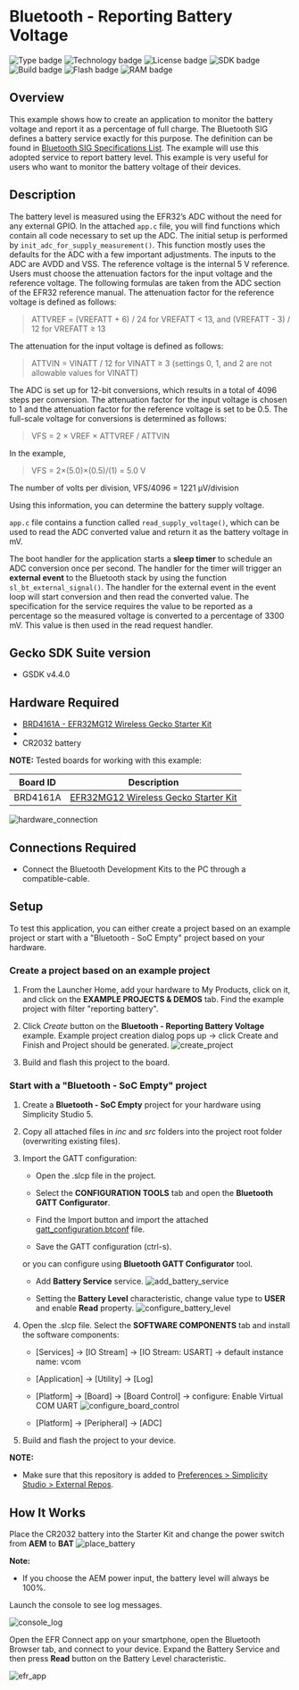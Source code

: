 # Bluetooth - Reporting Battery Voltage

![Type badge](https://img.shields.io/badge/dynamic/json?url=https://raw.githubusercontent.com/SiliconLabs/application_examples_ci/master/bluetooth_applications/bluetooth_reporting_battery_voltage_common.json&label=Type&query=type&color=green)
![Technology badge](https://img.shields.io/badge/dynamic/json?url=https://raw.githubusercontent.com/SiliconLabs/application_examples_ci/master/bluetooth_applications/bluetooth_reporting_battery_voltage_common.json&label=Technology&query=technology&color=green)
![License badge](https://img.shields.io/badge/dynamic/json?url=https://raw.githubusercontent.com/SiliconLabs/application_examples_ci/master/bluetooth_applications/bluetooth_reporting_battery_voltage_common.json&label=License&query=license&color=green)
![SDK badge](https://img.shields.io/badge/dynamic/json?url=https://raw.githubusercontent.com/SiliconLabs/application_examples_ci/master/bluetooth_applications/bluetooth_reporting_battery_voltage_common.json&label=SDK&query=sdk&color=green)
![Build badge](https://img.shields.io/endpoint?url=https://raw.githubusercontent.com/SiliconLabs/application_examples_ci/master/bluetooth_applications/bluetooth_reporting_battery_voltage_build_status.json)
![Flash badge](https://img.shields.io/badge/dynamic/json?url=https://raw.githubusercontent.com/SiliconLabs/application_examples_ci/master/bluetooth_applications/bluetooth_reporting_battery_voltage_common.json&label=Flash&query=flash&color=blue)
![RAM badge](https://img.shields.io/badge/dynamic/json?url=https://raw.githubusercontent.com/SiliconLabs/application_examples_ci/master/bluetooth_applications/bluetooth_reporting_battery_voltage_common.json&label=RAM&query=ram&color=blue)
## Overview

This example shows how to create an application to monitor the battery voltage and report it as a percentage of full charge. The Bluetooth SIG defines a battery service exactly for this purpose. The definition can be found in [Bluetooth SIG Specifications List](https://www.bluetooth.com/specifications/specs/). The example will use this adopted service to report battery level. This example is very useful for users who want to monitor the battery voltage of their devices.

## Description

The battery level is measured using the EFR32’s ADC without the need for any external GPIO. In the attached `app.c` file, you will find functions which contain all code necessary to set up the ADC. The initial setup is performed by `init_adc_for_supply_measurement()`. This function mostly uses the defaults for the ADC with a few important adjustments. The inputs to the ADC are AVDD and VSS. The reference voltage is the internal 5 V reference. Users must choose the attenuation factors for the input voltage and the reference voltage. The following formulas are taken from the ADC section of the EFR32 reference manual. The attenuation factor for the reference voltage is defined as follows:

> ATTVREF = (VREFATT + 6) / 24 for VREFATT < 13, and (VREFATT - 3) / 12 for VREFATT ≥ 13

The attenuation for the input voltage is defined as follows:

> ATTVIN = VINATT / 12 for VINATT ≥ 3 (settings 0, 1, and 2 are not allowable values for VINATT)

The ADC is set up for 12-bit conversions, which results in a total of 4096 steps per conversion. The attenuation factor for the input voltage is chosen to 1 and the attenuation factor for the reference voltage is set to be 0.5. The full-scale voltage for conversions is determined as follows:

> VFS = 2 × VREF × ATTVREF / ATTVIN

In the example,

> VFS = 2×(5.0)×(0.5)/(1)
> = 5.0 V

The number of volts per division, VFS/4096 = 1221 μV/division

Using this information, you can determine the battery supply voltage.

`app.c` file contains a function called `read_supply_voltage()`, which can be used to read the ADC converted value and return it as the battery voltage in mV.

The boot handler for the application starts a **sleep timer** to schedule an ADC conversion once per second. The handler for the timer will trigger an **external event** to the Bluetooth stack by using the function `sl_bt_external_signal()`. The handler for the external event in the event loop will start conversion and then read the converted value. The specification for the service requires the value to be reported as a percentage so the measured voltage is converted to a percentage of 3300 mV. This value is then used in the read request handler.

## Gecko SDK Suite version

- GSDK v4.4.0

## Hardware Required

- [BRD4161A - EFR32MG12 Wireless Gecko Starter Kit](https://www.silabs.com/development-tools/wireless/zigbee/slwrb4161a-efr32mg12-radio-board)
- 
- CR2032 battery

**NOTE:**
Tested boards for working with this example:

| Board ID | Description  |
| ---------------------- | ------ |
| BRD4161A | [EFR32MG12 Wireless Gecko Starter Kit](https://www.silabs.com/development-tools/wireless/zigbee/slwrb4161a-efr32mg12-radio-board)    |

![hardware_connection](image/hardware_connection.png)

## Connections Required

- Connect the Bluetooth Development Kits to the PC through a compatible-cable.

## Setup

To test this application, you can either create a project based on an example project or start with a "Bluetooth - SoC Empty" project based on your hardware.

### Create a project based on an example project

1. From the Launcher Home, add your hardware to My Products, click on it, and click on the **EXAMPLE PROJECTS & DEMOS** tab. Find the example project with filter "reporting battery".

2. Click *Create* button on the **Bluetooth - Reporting Battery Voltage** example. Example project creation dialog pops up -> click Create and Finish and Project should be generated.
![create_project](image/create_project.png)

3. Build and flash this project to the board.

### Start with a "Bluetooth - SoC Empty" project

1. Create a **Bluetooth - SoC Empty** project for your hardware using Simplicity Studio 5.

2. Copy all attached files in *inc* and *src* folders into the project root folder (overwriting existing files).

3. Import the GATT configuration:

    - Open the .slcp file in the project.

    - Select the **CONFIGURATION TOOLS** tab and open the **Bluetooth GATT Configurator**.

    - Find the Import button and import the attached [gatt_configuration.btconf](config/btconf/gatt_configuration.btconf) file.

    - Save the GATT configuration (ctrl-s).

    or you can configure using **Bluetooth GATT Configurator** tool.

    - Add **Battery Service** service.
    ![add_battery_service](image/add_battery_service.png)

    - Setting the **Battery Level** characteristic, change value type to **USER** and enable **Read** property.
    ![configure_battery_level](image/configure_battery_level.png)

4. Open the .slcp file. Select the **SOFTWARE COMPONENTS** tab and install the software components:

    - [Services] → [IO Stream] → [IO Stream: USART] → default instance name: vcom

    - [Application] → [Utility] → [Log]

    - [Platform] → [Board] → [Board Control] →  configure: Enable Virtual COM UART
    ![configure_board_control](image/configure_board_control.png)

    - [Platform] → [Peripheral] → [ADC]

5. Build and flash the project to your device.

**NOTE:**

- Make sure that this repository is added to [Preferences > Simplicity Studio > External Repos](https://docs.silabs.com/simplicity-studio-5-users-guide/latest/ss-5-users-guide-about-the-launcher/welcome-and-device-tabs).

## How It Works

Place the CR2032 battery into the Starter Kit and change the power switch from **AEM** to **BAT**
![place_battery](image/place_battery.png)

**Note:**

- If you choose the AEM power input, the battery level will always be 100%.

Launch the console to see log messages.  

![console_log](image/result_1.png)

Open the EFR Connect app on your smartphone, open the Bluetooth Browser tab, and connect to your device. Expand the Battery Service and then press **Read** button on the Battery Level characteristic.

![efr_app](image/result_2.png)
